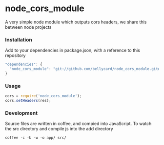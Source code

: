 node_cors_module
================

A very simple node module which outputs cors headers, we share this between node projects

### Installation

Add to your dependencies in package.json, with a reference to this repository

```JAVASCRIPT
"dependencies": {
  "node_cors_module": "git://github.com/bellycard/node_cors_module.git#v0.0.1"
}
```

### Usage

```JAVASCRIPT
cors = require('node_cors_module');
cors.setHeaders(res);
```

### Development

Source files are written in coffee, and compied into JavaScript.  To watch the src directory and compile js into the add directory
```
coffee -c -b -w -o app/ src/
```
